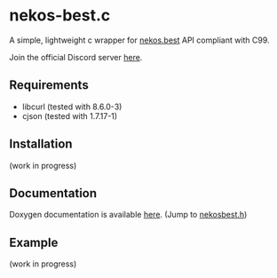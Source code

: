 # nekos-best.c
A simple, lightweight c wrapper for [nekos.best](https://nekos.best/) API compliant with C99.

Join the official Discord server [here](https://nekos.best/discord?ref=py).

## Requirements
- libcurl (tested with 8.6.0-3)
- cjson (tested with 1.7.17-1)

## Installation
(work in progress)

## Documentation
Doxygen documentation is available [here](https://pancake.gay/nekos-best.c).
(Jump to [nekosbest.h](https://pancake.gay/nekos-best.c/nekosbest_8h.html))

## Example
(work in progress)

